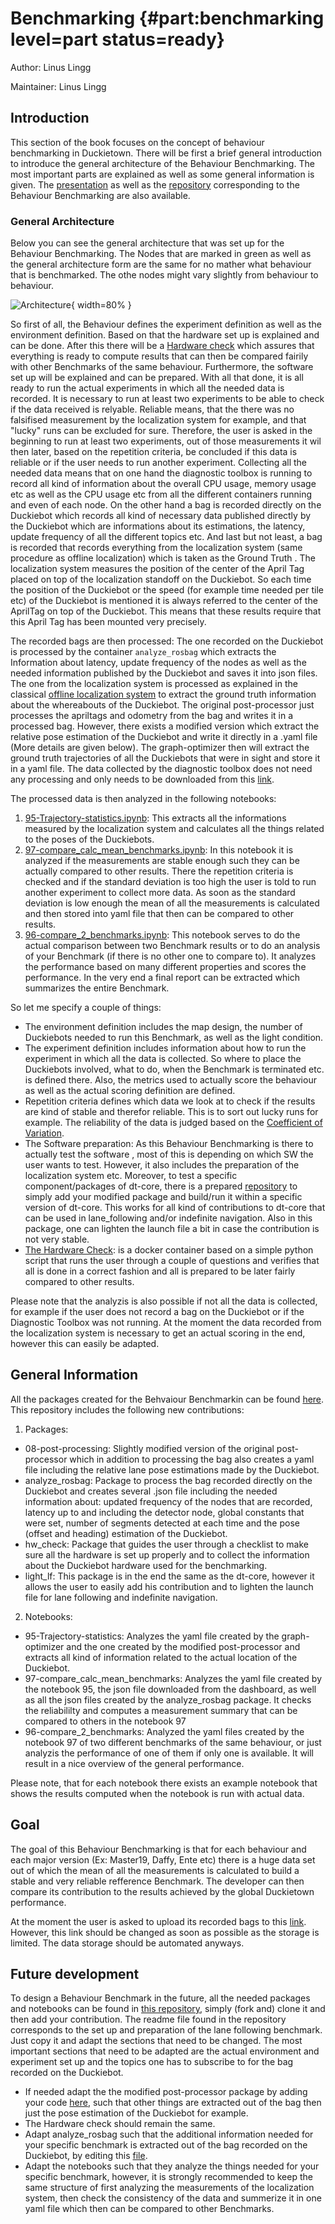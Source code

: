 # Benchmarking {#part:benchmarking level=part status=ready}

Author: Linus Lingg

Maintainer: Linus Lingg

<minitoc/>

## Introduction
This section of the book focuses on the concept of behaviour benchmarking in Duckietown. There will be first a brief general introduction to introduce the general architecture of the Behaviour Benchmarking. The most important parts are explained as well as some general information is given. The [presentation](https://drive.google.com/file/d/17NK93umYwn4AWNISMRx_h7t9KTEcVVa4/view?usp=sharing) as well as the [repository](https://github.com/llingg/behaviour-benchmarking) corresponding to the Behaviour Benchmarking are also available.

### General Architecture

Below you can see the general architecture that was set up for the Behaviour Benchmarking. The Nodes that are marked in green as well as the general architecture form are the same for no mather what behaviour that is benchmarked. The othe nodes might vary slightly from behaviour to behaviour.

![Architecture](/media/Architecture.png){ width=80% }

So first of all, the Behaviour defines the experiment definition as well as the environment definition. Based on that the hardware set up is explained and can be done. After this there will be a [Hardware check](https://github.com/llingg/behaviour-benchmarking/tree/v1/packages/hw_check) which assures that everything is ready to compute results that can then be compared fairily with other Benchmarks of the same behaviour. Furthermore, the software set up will be explained and can be prepared.
With all that done, it is all ready to run the actual experiments in which all the needed data is recorded. It is necessary to run at least two experiments to be able to check if the data received is relyable. Reliable means, that the there was no falsifised measurement by the localization system for example, and that "lucky" runs can be excluded for sure. Therefore, the user is asked in the beginning to run at least two experiments, out of those measurements it wil then later, based on the repetition criteria, be concluded if this data is reliable or if the user needs to run another experiment. 
Collecting all the needed data means that on one hand the diagnostic toolbox is running to record all kind of information about the overall CPU usage, memory usage etc as well as the CPU usage etc from all the different containers running and even of each node. On the other hand a bag is recorded directly on the Duckiebot which records all kind of necessary data published directly by the Duckiebot which are informations about its estimations, the latency, update frequency of all the different topics etc. And last but not least, a bag is recorded that records everything from the localization system (same procedure as offline localization) which is taken as the Ground Truth . The localization system measures the position of the center of the April Tag placed on top of the localization standoff on the Duckiebot. So each time the position of the Duckiebot or the speed (for example time needed per tile etc) of the Duckiebot is mentioned it is always referred to the center of the AprilTag on top of the Duckiebot. This means that these results require that this April Tag has been mounted very precisely.

The recorded bags are then processed:
The one recorded on the Duckiebot is processed by the container `analyze_rosbag` which extracts the Information about latency, update frequency of the nodes as well as the needed information published by the Duckiebot and saves it into json files. 
The one from the localization system is processed as explained in the classical [offline localization system](https://docs.duckietown.org/daffy/opmanual_autolab/out/localization_demo.html) to extract the ground truth information about the whereabouts of the Duckiebot. The original post-processor just processes the apriltags and odometry from the bag and writes it in a processed bag. However, there exists a modified version which extract the relative pose estimation of the Duckiebot  and write it directly in a .yaml file (More details are given below). The graph-optimizer then will extract the ground truth trajectories of all the Duckiebots that were in sight and store it in a yaml file. 
The data collected by the diagnostic toolbox does not need any processing and only needs to be downloaded from this [link](https://dashboard.duckietown.org/).

The processed data is then analyzed in the following notebooks:
1. [95-Trajectory-statistics.ipynb](https://github.com/llingg/behaviour-benchmarking/blob/v1/notebooks/95-Trajectory-statistics.ipynb): This extracts all the informations measured by the localization system and calculates all the things related to the poses of the Duckiebots.
2. [97-compare_calc_mean_benchmarks.ipynb](https://github.com/llingg/behaviour-benchmarking/blob/v1/notebooks/97-compare_calc_mean_benchmarks.ipynb): In this notebook it is analyzed if the measurements are stable enough such they can be actually compared to other results. There the repetition criteria is checked and if the standard deviation is too high the user is told to run another experiment to collect more data. As soon as the standard deviation is low enough the mean of all the measurements is calculated and then stored into yaml file that then can be compared to other results.
3. [96-compare_2_benchmarks.ipynb](https://github.com/llingg/behaviour-benchmarking/blob/v1/notebooks/96-compare_2_benchmarks.ipynb): This notebook serves to do the actual comparison between two Benchmark results or to do an analysis of your Benchmark (if there is no other one to compare to). It analyzes the performance based on many different properties and scores the performance. In the very end a final report can be extracted which summarizes the entire Benchmark.


So let me specify a couple of things:

  * The environment definition includes the map design, the number of Duckiebots needed to run this Benchmark, as well as the light condition.
  * The experiment definition includes information about how to run the experiment in which all the data is collected. So where to place the Duckiebots involved, what to do, when the Benchmark is terminated etc. is defined there. Also, the metrics used to actually score the behaviour as well as the actual scoring definition are defined.
  * Repetition criteria defines which data we look at to check if the results are kind of stable and therefor reliable. This is to sort out lucky runs for example. The reliability of the data is judged based on the [Coefficient of Variation](https://en.wikipedia.org/wiki/Coefficient_of_variation). 
  * The Software preparation: As this Behaviour Benchmarking is there to actually test the software , most of this is depending on which SW the user wants to test. However, it also includes the preparation of the localization system etc. Moreover, to test a specific component/packages of dt-core, there is a prepared [repository](https://github.com/llingg/behaviour-benchmarking/tree/v1/packages/light_lf) to  simply add your modified package and build/run it within a specific version of dt-core. This works for all kind of contributions to dt-core that can be used in lane_following and/or indefinite navigation.
  Also in this package, one can lighten the launch file a bit in case the contribution is not very stable.
  * [The Hardware Check](https://github.com/llingg/behaviour-benchmarking/tree/v1/packages/hw_check): is a docker container based on a simple python script that runs the user through a couple of questions and verifies that all is done in a correct fashion and all is prepared to be later fairly compared to other results.

Please note that the analyzis is also possible if not all the data is collected, for example if the user does not record a bag on the Duckiebot or if the Diagnostic Toolbox was not running.
At the moment the data recorded from the localization system is necessary to get an actual scoring in the end, however this can easily be adapted.

## General Information

All the packages created for the Behvaiour Benchmarkin can be found [here](https://github.com/llingg/behaviour-benchmarking). This repository includes the following new contributions:
1. Packages:
  * 08-post-processing:
    Slightly modified version of the original post-processor which in addition to processing the bag also creates a yaml file including the relative lane pose estimations made by the Duckiebot.
  * analyze_rosbag: 
    Package to process the bag recorded directly on the Duckiebot and creates several .json file including the needed information about: updated frequency of the nodes that are recorded, latency up to and including the detector node, global constants that were set, number of segments detected at each time and the pose (offset and heading) estimation of the Duckiebot.
  * hw_check: 
  Package that guides the user through a checklist to make sure all the hardware is set up properly and to collect the information about the Duckiebot hardware used for the benchmarking.
  * light_lf:
  This package is in the end the same as the dt-core, however it allows the user to easily add his contribution and to lighten the launch file for lane following and indefinite navigation.

2. Notebooks:
  * 95-Trajectory-statistics:
  Analyzes the yaml file created by the graph-optimizer and the one created by the modified post-processor and extracts all kind of information related to the actual location of the Duckiebot.
  * 97-compare_calc_mean_benchmarks:
  Analyzes the yaml file created by the notebook 95, the json file downloaded from the dashboard, as well as all the json files created by the analyze_rosbag package. It checks the reliabililty and computes a measurement summary that can be compared to others in the notebook 97
  * 96-compare_2_benchmarks:
  Analyzed the yaml files created by the notebook 97 of two different benchmarks of the same behaviour, or just analyzis the performance of one of them if only one is available. It will result in a nice overview of the general performance.
  
  Please note, that for each notebook there exists an example notebook that shows the results computed when the notebook is run with actual data.
  
## Goal
The goal of this Behaviour Benchmarking is that for each behaviour and each major version (Ex: Master19, Daffy, Ente etc) there is a huge data set out of which the mean of all the measurements is calculated to build a stable and very reliable refference Benchmark. The developer can then compare its contribution to the results achieved by the global Duckietown performance. 

At the moment the user is asked to upload its recorded bags to this [link](https://drive.google.com/drive/folders/1pkjvPl8VyOj8K6jeUHXSE0XNPyVqgQDg?usp=sharing). However, this link should be changed as soon as possible as the storage is limited. The data storage should be automated anyways.


## Future development

To design a Behaviour Benchmark in the future, all the needed packages and notebooks can be found in [this repository](https://github.com/llingg/behaviour-benchmarking), simply (fork and) clone it and then add your contribution.
The readme file found in the repository corresponds to the set up and preparation of the lane following benchmark. 
Just copy it and adapt the sections that need to be changed. The most important sections that need to be adapted are the actual environment and experiment set up and the topics one has to subscribe to for the bag recorded on the Duckiebot.

 * If needed adapt the the modified post-processor package by adding your code [here](https://github.com/llingg/behaviour-benchmarking/blob/v1/packages/08-post-processing/ros/src/processing_node/post_processor_node.py), such that other things are extracted out of the bag then just the pose estimation of the Duckiebot for example.
 * The Hardware check should remain the same.
 * Adapt analyze_rosbag such that the additional information needed for your specific benchmark is extracted out of the bag recorded on the Duckiebot, by editing this [file](https://github.com/llingg/behaviour-benchmarking/blob/v1/packages/analyze_rosbag/packages/analyze_rosbag/src/ros.py).
 * Adapt the notebooks such that they analyze the things needed for your specific benchmark, however, it is strongly recommended to keep the same structure of first analyzing the measurements of the localization system, then check the consistency of the data and summerize it in one yaml file which then can be compared to other Benchmarks.
